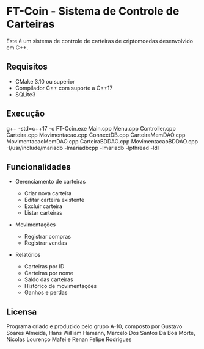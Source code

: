 # FT-Coin - Sistema de Controle de Carteiras

Este é um sistema de controle de carteiras de criptomoedas desenvolvido em C++.

## Requisitos

- CMake 3.10 ou superior
- Compilador C++ com suporte a C++17
- SQLite3

## Execução

g++ -std=c++17 -o FT-Coin.exe Main.cpp Menu.cpp Controller.cpp Carteira.cpp Movimentacao.cpp ConnectDB.cpp CarteiraMemDAO.cpp MovimentacaoMemDAO.cpp CarteiraBDDAO.cpp MovimentacaoBDDAO.cpp -I/usr/include/mariadb -lmariadbcpp -lmariadb -lpthread -ldl

## Funcionalidades

- Gerenciamento de carteiras
  - Criar nova carteira
  - Editar carteira existente
  - Excluir carteira
  - Listar carteiras

- Movimentações
  - Registrar compras
  - Registrar vendas

- Relatórios
  - Carteiras por ID
  - Carteiras por nome
  - Saldo das carteiras
  - Histórico de movimentações
  - Ganhos e perdas

## Licensa

Programa criado e produzido pelo grupo A-10, composto por Gustavo Soares Almeida, Hans William Hamann, Marcelo Dos Santos Da Boa Morte, Nicolas Lourenço Mafei e Renan Felipe Rodrigues
